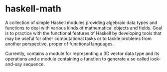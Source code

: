# haskell-math
A collection of simple Haskell modules providing algebraic data types and functions to deal with various kinds of mathematical objects and fields.
Goal is to practice with the functional features of Haskell by developing tools that may be useful for other computational tasks or to tackle problems from another perspective, proper of functional languages.

Currently, contains a module for representing a 3D vector data type and its operations and a module containing a function to generate a so called look-and-say sequence.
